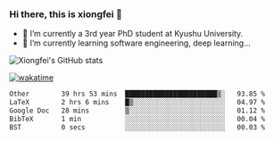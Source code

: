 ### Hi there, this is xiongfei 👋


- 🔭 I’m currently a 3rd year PhD student at Kyushu University.
- 🌱 I’m currently learning software engineering, deep learning...

<!--
**X1on9f31/X1on9f31** is a ✨ _special_ ✨ repository because its `README.md` (this file) appears on your GitHub profile.
Here are some ideas to get you started:
-->

![Xiongfei's GitHub stats](https://github-readme-stats.vercel.app/api?username=X1on9f31)


[![wakatime](https://wakatime.com/badge/user/9e8d5516-d162-43e7-9563-87295d455a71.svg)](https://wakatime.com/@9e8d5516-d162-43e7-9563-87295d455a71)

<!--START_SECTION:waka-->

```txt
Other        39 hrs 53 mins  ███████████████████████▒░   93.85 %
LaTeX        2 hrs 6 mins    █▒░░░░░░░░░░░░░░░░░░░░░░░   04.97 %
Google Doc   28 mins         ▒░░░░░░░░░░░░░░░░░░░░░░░░   01.12 %
BibTeX       1 min           ░░░░░░░░░░░░░░░░░░░░░░░░░   00.04 %
BST          0 secs          ░░░░░░░░░░░░░░░░░░░░░░░░░   00.03 %
```

<!--END_SECTION:waka-->

